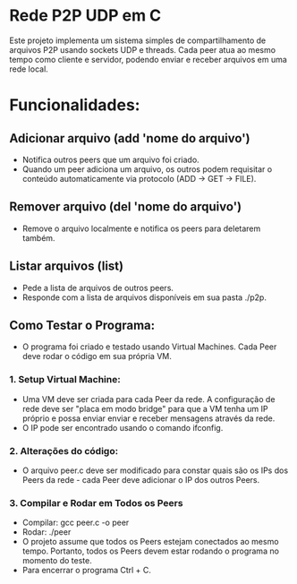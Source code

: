 # Rede P2P UDP em C

Este projeto implementa um sistema simples de compartilhamento de arquivos P2P usando sockets UDP e threads.
Cada peer atua ao mesmo tempo como cliente e servidor, podendo enviar e receber arquivos em uma rede local.

# Funcionalidades:

## Adicionar arquivo (add 'nome do arquivo')

- Notifica outros peers que um arquivo foi criado.
- Quando um peer adiciona um arquivo, os outros podem requisitar o conteúdo automaticamente via protocolo (ADD → GET → FILE).

## Remover arquivo (del 'nome do arquivo')

- Remove o arquivo localmente e notifica os peers para deletarem também.

## Listar arquivos (list)

- Pede a lista de arquivos de outros peers.
- Responde com a lista de arquivos disponíveis em sua pasta ./p2p.

## Como Testar o Programa:

- O programa foi criado e testado usando Virtual Machines. Cada Peer deve rodar o código em sua própria VM.

### 1. Setup Virtual Machine:

- Uma VM deve ser criada para cada Peer da rede. A configuração de rede deve ser "placa em modo bridge" para que a VM tenha um IP próprio e possa enviar enviar e receber mensagens através da rede.
- O IP pode ser encontrado usando o comando ifconfig.

### 2. Alterações do código:

- O arquivo peer.c deve ser modificado para constar quais são os IPs dos Peers da rede - cada Peer deve adicionar o IP dos outros Peers. 

### 3. Compilar e Rodar em Todos os Peers

- Compilar: gcc peer.c -o peer
- Rodar: ./peer
- O projeto assume que todos os Peers estejam conectados ao mesmo tempo. Portanto, todos os Peers devem estar rodando o programa no momento do teste.
- Para encerrar o programa Ctrl + C.
